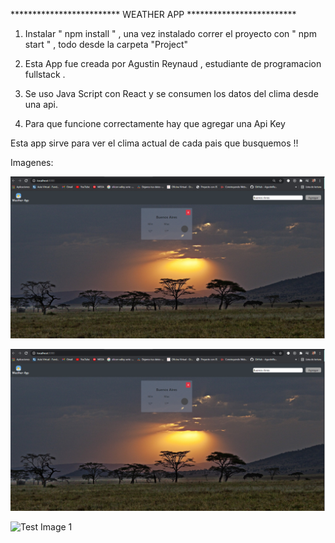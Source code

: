 ************************* WEATHER APP ************************* 

1) Instalar " npm install " , una vez instalado correr el proyecto con " npm start " , todo desde la carpeta "Project" 

2) Esta App fue creada por Agustin Reynaud , estudiante de programacion fullstack . 

3) Se uso Java Script con React y se consumen los datos del clima desde una api. 

4) Para que funcione correctamente hay que agregar una Api Key


Esta app sirve para ver el clima actual de cada pais que busquemos !! 

Imagenes:

![Test Image 1](https://github.com/AgustinReynaud/AgustinReynaud/blob/main/Images/w1.png)

![Test Image 1](https://github.com/AgustinReynaud/AgustinReynaud/blob/main/Images/w1.png)

![Test Image 1](https://github.com/AgustinReynaud/AgustinReynaud/blob/main/Images/w3.png)
